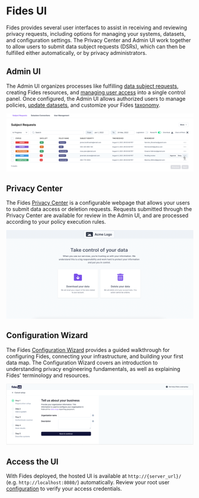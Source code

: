 # Fides UI

Fides provides several user interfaces to assist in receiving and reviewing privacy requests, including options for managing your systems, datasets, and configuration settings. The Privacy Center and Admin UI work together to allow users to submit data subject requests (DSRs), which can then be fulfilled either automatically, or by privacy administrators.

## Admin UI
The Admin UI organizes processes like fulfilling [data subject requests](subject_requests.md), creating Fides resources, and [managing user access](user_management.md) into a single control panel. Once configured, the Admin UI allows authorized users to manage policies, [update datasets](datasets.md), and customize your Fides [taxonomy](https://ethyca.github.io/fideslang/taxonomy/overview/).

![admin ui](../img/admin_ui/sr_overview.png)

## Privacy Center 
The Fides [Privacy Center](privacy_center.md) is a configurable webpage that allows your users to submit data access or deletion requests. Requests submitted through the Privacy Center are available for review in the Admin UI, and are processed according to your policy execution rules.

![privacy center](../img/admin_ui/privacy_center.png)

## Configuration Wizard
The Fides [Configuration Wizard](wizard.md) provides a guided walkthrough for configuring Fides, connecting your infrastructure, and building your first data map. The Configuration Wizard covers an introduction to understanding privacy engineering fundamentals, as well as explaining Fides' terminology and resources.

![config wizard](../img/admin_ui/admin_ui_wizard.png)

## Access the UI
With Fides deployed, the hosted UI is available at `http://{server_url}/` (e.g. `http://localhost:8080/`) automatically. Review your root user [configuration](../installation/configuration.md) to verify your access credentials.
